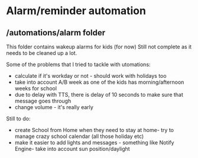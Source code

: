 # Alarm/reminder automation

## /automations/alarm folder

This folder contains wakeup alarms for kids (for now)
Still not complete as it needs to be cleaned up a lot.

Some of the problems that I tried to tackle with utomations:
- calculate if it's workday or not - should work with holidays too
- take into account A/B week as one of the kids has morning/afternoon weeks for school
- due to delay with TTS, there is delay of 10 seconds to make sure that message goes through
- change volume - it's really early

Still to do:
- create School from Home when they need to stay at home- try to manage crazy school calendar (all those holiday etc)
- make it easier to add lights and messages - something like Notify Engine- take into account sun position/daylight
